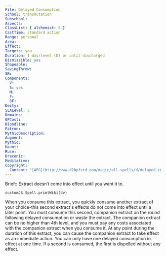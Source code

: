 ```yaml
---
File: Delayed Consumption
School: transmutation
Subschool: 
Aspects: 
ClassList: { alchemist: 5 }
CastTime: standard action
Range: personal
Area: 
Effect: 
Targets: you
Duration: 1 day/level (D) or until discharged
Dismissible: yes
Shapeable: 
SavingThrow: 
SR: 
Components:
  V: 
  S: yes
  M: 
  F: 
  DF: 
Deity: 
SLALevel: 5
Domains: 
GPCost: 
Bloodline: 
Patron: 
MythicDescription: 
Augment: 
Mythic: 
Haunt: 
Ruse: 
Draconic: 
Meditative: 
Copyright:
  Content: "[APG](http://www.d20pfsrd.com/magic/all-spells/d/delayed-consumption)"
---
```

Brief:: Extract doesn’t come into effect until you want it to.

```dataviewjs
customJS.Spell.printWiki(dv)
```

When you consume this extract, you quickly consume another extract of your choice-this second extract's effects do not come into effect until a later point. You must consume this second, companion extract on the round following delayed consumption or waste the extract. The companion extract can be no higher than 4th level, and you must pay any costs associated with the companion extract when you consume it.  At any point during the duration of this extract, you can cause the companion extract to take effect as an immediate action. You can only have one delayed consumption in effect at one time. If a second is consumed, the first is dispelled without any effect.
